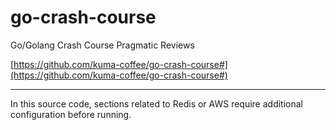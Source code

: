 # go-crash-course

Go/Golang Crash Course Pragmatic Reviews

[https://github.com/kuma-coffee/go-crash-course#](https://github.com/kuma-coffee/go-crash-course#)

---

In this source code, sections related to Redis or AWS require additional configuration before running.
